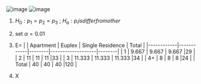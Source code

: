 ![image](https://github.com/user-attachments/assets/80307705-8eb6-4c7e-aa74-b06613c6d1f9)
![image](https://github.com/user-attachments/assets/1734762e-5356-4eec-8bfd-990c50273f61)

1. $H_0 : p_1=p_2=p_3$ ; $H_a : p_i is differ from other$
2. set $\alpha =0.01$
3. E=
|            | Apartment  | Euplex | Single Residence  | Total  |
|------------|------------|--------|-------------------|--------|
| 1          | 9.667      | 9.667  | 9.667             |29      |
| 2          | 11         | 11     | 11                |33      |
| 3          | 11.333     | 11.333 | 11.333            |34      |
| 4+         | 8          |  8     | 8                 |24      |
| Total      | 40         |  40    | 40                |120     |



4. X

